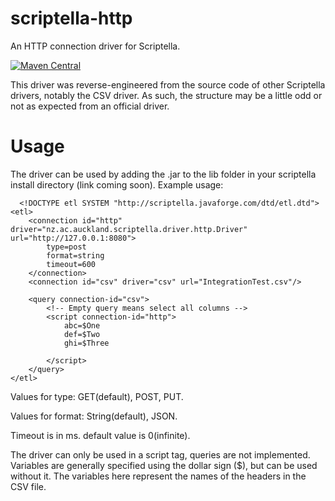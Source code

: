 # scriptella-http
An HTTP connection driver for Scriptella. 

[![Maven Central](https://maven-badges.herokuapp.com/maven-central/nz.ac.auckland.scriptella.driver/scriptella-http/badge.svg)](https://maven-badges.herokuapp.com/maven-central/nz.ac.auckland.scriptella.driver/scriptella-http)

This driver was reverse-engineered from the source code of other Scriptella drivers, notably the CSV driver. 
As such, the structure may be a little odd or not as expected from an official driver. 

# Usage

The driver can be used by adding the .jar to the lib folder in your scriptella install directory (link coming soon).
Example usage:

```
  <!DOCTYPE etl SYSTEM "http://scriptella.javaforge.com/dtd/etl.dtd">
<etl>
    <connection id="http" driver="nz.ac.auckland.scriptella.driver.http.Driver" url="http://127.0.0.1:8080">
        type=post
        format=string
        timeout=600
    </connection>
    <connection id="csv" driver="csv" url="IntegrationTest.csv"/>

    <query connection-id="csv">
        <!-- Empty query means select all columns -->
        <script connection-id="http">
            abc=$One
            def=$Two
            ghi=$Three

        </script>
    </query>
</etl>
```

Values for type: GET(default), POST, PUT.

Values for format: String(default), JSON.

Timeout is in ms. default value is 0(infinite).

The driver can only be used in a script tag, queries are not implemented. Variables are generally specified using the dollar sign ($),
but can be used without it. The variables here represent the names of the headers in the CSV file.
